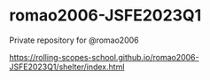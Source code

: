 # romao2006-JSFE2023Q1
Private repository for @romao2006


https://rolling-scopes-school.github.io/romao2006-JSFE2023Q1/shelter/index.html
